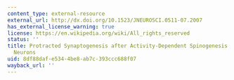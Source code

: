 ```yaml
---
content_type: external-resource
external_url: http://dx.doi.org/10.1523/JNEUROSCI.0511-07.2007
has_external_license_warning: true
license: https://en.wikipedia.org/wiki/All_rights_reserved
status: ''
title: Protracted Synaptogenesis after Activity-Dependent Spinogenesis in Hippocampal
  Neurons
uid: 8df88daf-e534-4be8-ab7c-393ccc688f07
wayback_url: ''
---
```

